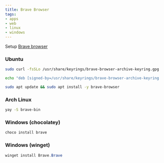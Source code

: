 ```yaml
---
title: Brave Browser
tags:
- apps
- web
- linux
- windows
---
```


Setup [Brave browser](https://brave.com)
### Ubuntu

```sh
sudo curl -fsSLo /usr/share/keyrings/brave-browser-archive-keyring.gpg https://brave-browser-apt-release.s3.brave.com/brave-browser-archive-keyring.gpg

echo "deb [signed-by=/usr/share/keyrings/brave-browser-archive-keyring.gpg arch=amd64] https://brave-browser-apt-release.s3.brave.com/ stable main" | sudo tee /etc/apt/sources.list.d/brave-browser-release.list > /dev/null

sudo apt update && sudo apt install -y brave-browser
```

### Arch Linux

```sh
yay -S brave-bin
```

### Windows (chocolatey)

```powershell
choco install brave
```

### Windows (winget)

```powershell
winget install Brave.Brave
```